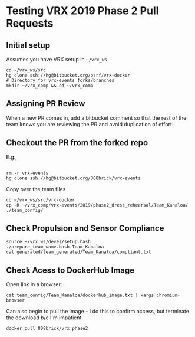 # Testing VRX 2019 Phase 2 Pull Requests

## Initial setup

Assumes you have VRX setup in `~/vrx_ws`

```
cd ~/vrx_ws/src
hg clone ssh://hg@bitbucket.org/osrf/vrx-docker
# Directory for vrx-events forks/branches
mkdir ~/vrx_comp && cd ~/vrx_comp
```

## Assigning PR Review

When a new PR comes in, add a bitbucket comment so that the rest of the team knows you are reviewing the PR and avoid duplication of effort.

## Checkout the PR from the forked repo

E.g.,
```

rm -r vrx-events
hg clone ssh://hg@bitbucket.org/808brick/vrx-events
```

Copy over the team files
```
cd ~/vrx_ws/src/vrx-docker
cp -R ~/vrx_comp/vrx-events/2019/phase2_dress_rehearsal/Team_Kanaloa/ ./team_config/
```

## Check Propulsion and Sensor Compliance
```
source ~/vrx_ws/devel/setup.bash
./prepare_team_wamv.bash Team_Kanaloa
cat generated/team_generated/Team_Kanaloa/compliant.txt 
```

## Check Acess to DockerHub Image

Open link in a browser:
```
cat team_config/Team_Kanaloa/dockerhub_image.txt | xargs chromium-browser 
```

Can also begin to pull the image - I do this to confirm access, but terminate the download b/c I'm impatient.
```
docker pull 808brick/vrx_phase2

